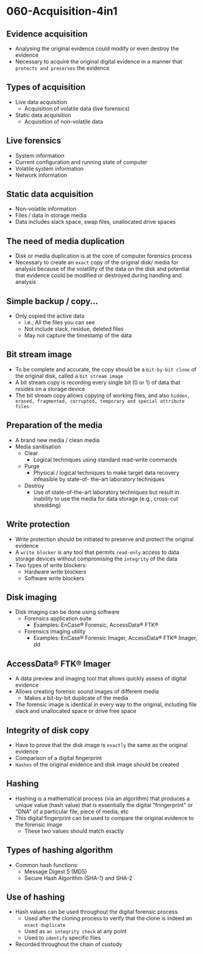 # 060-Acquisition-4in1

## Evidence acquisition

* Analysing the original evidence could modify or even destroy the evidence
* Necessary to acquire the original digital evidence in a manner that `protects and preserves` the evidence

## Types of acquisition

* Live data acquisition
  * Acquisition of volatile data (live forensics)
* Static data acquisition
  * Acquisition of non-volatile data

## Live forensics

* System information
* Current configuration and running state of computer
* Volatile system information
* Network information

## Static data acquisition

* Non-volatile information
* Files / data in storage media
* Data includes slack space, swap files, unallocated drive spaces

## The need of media duplication

* Disk or media duplication is at the core of computer forensics process
* Necessary to create an `exact` copy of the original disk/ media for analysis because of the volatility of the data on the disk and potential that evidence could be modified or destroyed during handling and analysis

## Simple backup / copy...

* Only copied the active data
  * i.e., All the files you can see
  * Not include slack, residue, deleted files
  * May not capture the timestamp of the data

## Bit stream image

* To be complete and accurate, the copy should be a `bit-by-bit clone` of the original disk, called a `bit stream image`
* A bit stream copy is recording every single bit (0 or 1) of data that resides on a storage device
* The bit stream copy allows copying of working files, and also `hidden, erased, fragmented, corrupted, temporary and special attribute files`

## Preparation of the media
* A brand new media / clean media
* Media sanitisation
  * Clear
    - Logical techniques using standard read-write commands
  * Purge
    - Physical / logical techniques to make target data recovery infeasible by state-of- the-art laboratory techniques
  * Destroy
    - Use of state-of-the-art laboratory techniques but result in inability to use the media for data storage (e.g., cross-cut shredding)

## Write protection

* Write protection should be initiated to preserve and protect the original evidence
* A `write blocker` is any tool that permits `read-only` access to data storage devices without compromising the `integrity` of the data
* Two types of write blockers:
  * Hardware write blockers
  * Software write blockers

## Disk imaging
* Disk imaging can be done using software
  * Forensics application suite
    - Examples: EnCase® Forensic, AccessData® FTK®
  * Forensics imaging utility
    - Examples: EnCase® Forensic Imager, AccessData® FTK® Imager, dd

## AccessData® FTK® Imager

* A data preview and imaging tool that allows quickly assess of digital evidence
* Allows creating forensic sound images of different media
  * Makes a bit-by-bit duplicate of the media
* The forensic image is identical in every way to the original, including file slack and unallocated space or drive free space

## Integrity of disk copy

* Have to prove that the disk image is `exactly` the same as the original evidence
* Comparison of a digital fingerprint
* `Hashes` of the original evidence and disk image should be created

## Hashing

* Hashing is a mathematical process (via an algorithm) that produces a unique value (hash value) that is essentially the digital "fringerprint" or "DNA" of a particular file, piece of media, etc
* This digital fingerprint can be used to compare the original evidence to the forensic image
  * These two values should match exactly

## Types of hashing algorithm

* Common hash functions:
  * Message Digest 5 (MD5)
  * Secure Hash Algorithm (SHA-1) and SHA-2

## Use of hashing

* Hash values can be used throughout the digital forensic process
  * Used after the cloning process to verify that the clone is indeed an `exact duplicate`
  * Used as `an integrity check` at any point
  * Used to `identify` specific files
* Recorded throughout the chain of custody